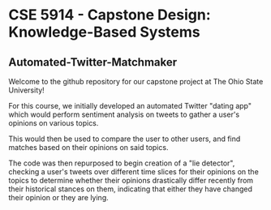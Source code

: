 # CSE 5914 - Capstone Design: Knowledge-Based Systems
## Automated-Twitter-Matchmaker

Welcome to the github repository for our capstone project at The Ohio State University!

For this course, we initially developed an automated Twitter "dating app" which would perform sentiment analysis on tweets to gather a user's opinions on various topics.

This would then be used to compare the user to other users, and find matches based on their opinions on said topics.

The code was then repurposed to begin creation of a "lie detector", checking a user's tweets over different time slices for their opinions on the topics to determine whether their opinions drastically differ recently from their historical stances on them, indicating that either they have changed their opinion or they are lying.
